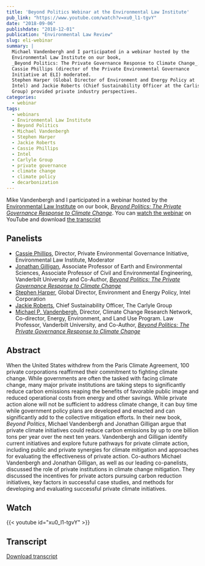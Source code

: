 ```yaml
---
title: 'Beyond Politics Webinar at the Environmental Law Institute'
pub_link: "https://www.youtube.com/watch?v=xu0_l1-tgvY"
date: "2018-09-06"
publishdate: "2018-12-01"
publication: "Environmental Law Review"
slug: eli-webinar
summary: |
  Michael Vandenbergh and I participated in a webinar hosted by the 
  Environmental Law Institute on our book, 
  _Beyond Politics: The Private Governance Response to Climate Change_.
  Cassie Phillips (director of the Private Environmental Governance
  Initiative at ELI) moderated. 
  Stephen Harper (Global Director of Environment and Energy Policy at
  Intel) and Jackie Roberts (Chief Sustainability Officer at the Carlisle
  Group) provided private industry perspectives.
categories:
  - webinar
tags:
  - webinars
  - Environmental Law Institute
  - Beyond Politics
  - Michael Vandenbergh
  - Stephen Harper
  - Jackie Roberts
  - Cassie Phillips
  - Intel
  - Carlyle Group
  - private governance
  - climate change
  - climate policy
  - decarbonization
---
```

Mike Vandenbergh and I participated in a webinar hosted by the 
[Environmental Law Institute](https://www.eli.org/)
on our book, 
[_Beyond Politics: The Private Governance Response to Climate Change_](https://beyondpoliticsbook.com).
You can [watch the webinar](https://www.youtube.com/watch?v=xu0_l1-tgvY) on YouTube and download [the transcript](/files/pubs/pdfs/phillips_2018_dialogue_beyond_politics.pdf)

## Panelists

* [Cassie Phillips](https://www.eli.org/bios/cassie-phillips), 
  Director, Private Environmental Governance Initiative, 
  Environmental Law Institute, Moderator 
* [Jonathan Gilligan](https://jonathangilligan.org), 
  Associate Professor of Earth and Environmental Sciences, 
  Associate Professor of Civil and Environmental Engineering, 
  Vanderbilt University 
  and Co-Author, 
  [_Beyond Politics: The Private Governance Response to Climate Change_](https://beyondpoliticsbook.com)
* [Stephen Harper](https://www.linkedin.com/in/stephen-harper-99962923/), 
  Global Director, Environment and Energy Policy, 
  Intel Corporation 
* [Jackie Roberts](https://www.carlyle.com/about-carlyle/team/jackie-roberts), 
  Chief Sustainability Officer, 
  The Carlyle Group 
* [Michael P. Vandenbergh](https://law.vanderbilt.edu/bio/michael-vandenbergh), 
  Director, Climate Change Research Network, 
  Co-director, Energy, Environment, and Land Use Program. 
  Law Professor, 
  Vanderbilt University, 
  and Co-Author, 
  [_Beyond Politics: The Private Governance Response to Climate Change_](https://beyondpoliticsbook.com)

## Abstract

When the United States withdrew from the Paris Climate Agreement, 100 private corporations reaffirmed their commitment to fighting climate change. While governments are often the tasked with facing climate change, many major private institutions are taking steps to significantly reduce carbon emissions reaping the benefits of favorable public image and reduced operational costs from energy and other savings. While private action alone will not be sufficient to address climate change, it can buy time while government policy plans are developed and enacted and can significantly add to the collective mitigation efforts. In their new book, _Beyond Politics_, Michael Vandenbergh and Jonathan Gilligan argue that private climate initiatives could reduce carbon emissions by up to one billion tons per year over the next ten years. Vandenbergh and Gilligan identify current initiatives and explore future pathways for private climate action, including public and private synergies for climate mitigation and approaches for evaluating the effectiveness of private action. Co-authors Michael Vandenbergh and Jonathan Gilligan, as well as our leading co-panelists, discussed the role of private institutions in climate change mitigation. They discussed the incentives for private actors pursuing carbon reduction initiatives, key factors in successful case studies, and methods for developing and evaluating successful private climate initiatives. 

## Watch

{{< youtube id="xu0_l1-tgvY" >}}

## Transcript

[Download transcript](/files/pubs/pdfs/phillips_2018_dialogue_beyond_politics.pdf)
